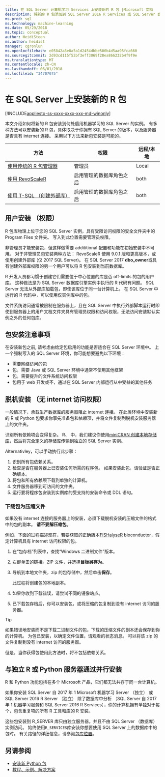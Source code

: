 ```yaml
---
title: 在 SQL Server 计算机学习 Services 上安装新的 R 包 |Microsoft 文档
description: 将新的 R 包添加到 SQL Server 2016 R Services 或 SQL Server 自 2017 年 1 机器学习 Services （数据库）
ms.prod: sql
ms.technology: machine-learning
ms.date: 05/29/2018
ms.topic: conceptual
author: HeidiSteen
ms.author: heidist
manager: cgronlun
ms.openlocfilehash: e05842a8e8a5a1d2454dbbe500b4d5aa95fca660
ms.sourcegitcommit: 2d93cd115f52bf3eff3069f28ea866232b4f9f9e
ms.translationtype: MT
ms.contentlocale: zh-CN
ms.lasthandoff: 06/01/2018
ms.locfileid: "34707075"
---
```

# <a name="install-new-r-packages-on-sql-server"></a>在 SQL Server 上安装新的 R 包
[!INCLUDE[appliesto-ss-xxxx-xxxx-xxx-md-winonly](../../includes/appliesto-ss-xxxx-xxxx-xxx-md-winonly.md)]

本文介绍如何将新的 R 包安装到何处启用机器学习的 SQL Server 的实例。 有多种方法可以安装新的 R 包，具体取决于你拥有 SQL Server 的版本，以及服务器是否具有 internet 连接。 采用以下方法来新包安装是可能的。

| 方法                           | 权限               | 远程/本地 |
|------------------------------------|---------------------------|--------------|
| [使用传统的 R 包管理器](use-r-package-managers-on-sql-server.md)  | 管理员 | Local |
| [使用 RevoScaleR](use-revoscaler-to-manage-r-packages.md) |  启用管理的数据库角色之后 | both|
| [使用 T-SQL （创建外部库）](install-r-packages-tsql.md) | 启用管理的数据库角色之后 | both 

## <a name="who-installs-permissions"></a>用户安装 （权限）

R 包库物理上位于您的 SQL Server 实例，具有受限访问权限的安全文件夹中的 Program Files 文件夹。 写入到此位置需要管理员权限。

非管理员才能安装包，但这样做需要 addititional 配置和功能在初始安装中不可用。 对于非管理员包安装两种方法： RevoScaleR 使用 9.0.1 版和更高版本，或使用创建外部库 (仅 2017 SQL Server)。 在 SQL Server 2017 **dbo_owner**或具有创建外部库权限的另一个用户可以将 R 包安装到当前数据库。

R 开发人员都习惯于创建它们需要位于中心位置的库是否 off-limits 的包的用户库。 这种做法是为 SQL Server 数据库引擎实例中执行的 R 代码有问题。 SQL Server 无法从外部库加载包，即使该库位于同一台计算机上。 在 SQL Server 中运行的 R 代码中，可以使用仅实例库中的包。

文件系统访问通常被限制在服务器上，且在 SQL Server 中执行外部脚本运行时即使到服务器上的用户文档文件夹具有管理员权限和访问权限，无法访问安装默认实例之外的任何包库。 

## <a name="considerations-for-package-installation"></a>包安装注意事项

在安装新包之前, 请考虑由给定包启用的功能是否适合在 SQL Server 环境中。 上一个强制写入的 SQL Server 环境，你可能想要避免以下环境：

+ 需要网络访问的包
+ 包，需要 Java 或 SQL Server 环境中通常不使用其他框架
+ 包，需要提升的文件系统访问权限
+ 包用于 web 开发或不，通过在 SQL Server 内部运行从中受益的其他任务

## <a name="offline-installation-no-internet-access"></a>脱机安装 （无 internet 访问权限）

一般情况下，承载生产数据库的服务器阻止 internet 连接。 在此类环境中安装新的 R 或 Python 包要求你事先准备包和依赖项，并将文件复制到脱机安装服务器上的文件夹。

识别所有依赖项会变得复杂。 R、 中，我们建议你使用[miniCRAN 创建本地存储库](create-a-local-package-repository-using-minicran.md)，然后将完全定义的存储库传输到独立的 SQL Server 实例。

Alternativley，可以手动执行此步骤：

1. 识别所有包依赖关系。 
2. 检查是否在服务器上已安装任何所需的程序包。 如果安装此包，请验证是否正确版本。
3. 将包和所有依赖项下载到单独的计算机。
4. 文件服务器移到可访问的文件夹。
5. 运行要将程序包安装到实例库的受支持的安装命令或 DDL 语句。

### <a name="download-the-package-as-a-zipped-file"></a>下载包为压缩文件

如果没有 internet 连接的服务器上的安装，必须下载脱机安装的压缩文件的格式中的包的副本。 **请不要解压缩包。**

例如，下面的过程描述现在，若要获取的正确版本[FISHalyseR](http://bioconductor.org/packages/release/bioc/html/FISHalyseR.html) bioconductor，假定计算机具有 internet 访问权限的包。

1.  在“包存档”列表中，查找“Windows 二进制文件”版本。

2.  右键单击的链接。ZIP 文件，并选择**目标另存为**。

3.  导航到本地文件夹，zip 的包存储中，然后单击**保存**。

    此过程将创建包的本地副本。 

4. 如果你收到下载错误，请尝试不同的镜像站点。

5. 已下载包存档后，你可以安装包，或将压缩的包复制到没有 internet 访问的服务器。

> [!TIP]
> 如果错误地安装而不是下载二进制文件的包，下载的压缩文件的副本还会保存到你的计算机。 为包已安装，以确定文件位置，请观看的状态消息。 可以将该 zip 的文件复制到没有 internet 访问的服务器。
> 
> 但是，当你获得包使用此方法时，将不包括依赖关系。 


## <a name="side-by-side-installation-with-standalone-r-or-python-servers"></a>与独立 R 或 Python 服务器通过并行安装

R 和 Python 功能包括在多个 Microsoft 产品，它们都无法共存于同一台计算机。

如果你安装 SQL Server 自 2017 年 1 Microsoft 机器学习 Server （独立） 或 SQL Server 2016 R Server （独立） 除了数据库中分析 （SQL Server 自 2017 年 1 机器学习服务和 SQL Server 2016 R Services），你的计算机拥有单独对于每个，包含重复项的所有 R 工具和库的 R 安装。

这些包安装到 R_SERVER 库只由独立服务器，并且不由 SQL Server （数据库） 实例访问。 始终使用`R_SERVICES`库安装你想要使用 SQL Server 上的数据库中的包时。 有关路径的详细信息，请参阅[包库位置](installing-and-managing-r-packages.md#package-library-location)。


## <a name="see-also"></a>另请参阅

+ [安装新 Python 包](../python/install-additional-python-packages-on-sql-server.md)
+ [教程、示例、解决方案](../tutorials/machine-learning-services-tutorials.md)